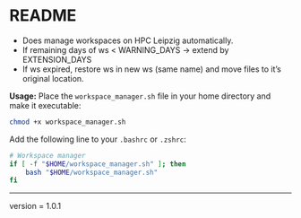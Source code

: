 # README
- Does manage workspaces on HPC Leipzig automatically.
- If remaining days of ws < WARNING_DAYS → extend by EXTENSION_DAYS
- If ws expired, restore ws in new ws (same name) and move files to it’s original location.

**Usage:** 
Place the ```workspace_manager.sh``` file in your home directory and make it executable:
```bash
chmod +x workspace_manager.sh
```
Add the following line to your ```.bashrc``` or ```.zshrc```:
```bash
# Workspace manager
if [ -f "$HOME/workspace_manager.sh" ]; then
    bash "$HOME/workspace_manager.sh"
fi
```
---
version = 1.0.1